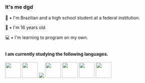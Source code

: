 ### It's me dgd

📒 ▪️ I'm Brazilian and a high school student at a federal institution.

🤙 ▪️ I'm 16 years old

💻 ▪️ I'm learning to program on my own.

##

#### I am currently studying the following languages.

<div display="inline">
  <img width="50" height="50" src="https://cdn.jsdelivr.net/gh/devicons/devicon/icons/python/python-original.svg">
  <img width="50" height="50" src="https://cdn.jsdelivr.net/gh/devicons/devicon@latest/icons/kotlin/kotlin-original.svg">
  <img src="https://cdn.jsdelivr.net/gh/devicons/devicon@latest/icons/android/android-original.svg" />
  <img width="50" height="50" src="https://cdn.jsdelivr.net/gh/devicons/devicon/icons/cplusplus/cplusplus-original.svg">
  <img width="50" height="50" src="https://cdn.jsdelivr.net/gh/devicons/devicon/icons/html5/html5-original.svg">
  <img width="50" height="50" src="https://cdn.jsdelivr.net/gh/devicons/devicon/icons/css3/css3-original.svg">
  <img width="50" height="50" src="https://cdn.jsdelivr.net/gh/devicons/devicon/icons/javascript/javascript-original.svg">
</div>
